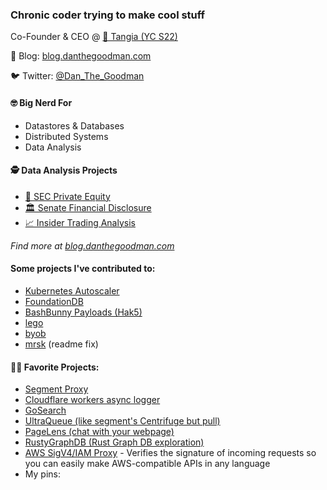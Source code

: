 ### Chronic coder trying to make cool stuff

Co-Founder & CEO @ [🍊 Tangia (YC S22)](https://www.tangia.co)

📝 Blog: [blog.danthegoodman.com](https://blog.danthegoodman.com)

🐦 Twitter: [@Dan_The_Goodman](https://twitter.com/Dan_The_Goodman)

#### 🤓 Big Nerd For

- Datastores & Databases
- Distributed Systems
- Data Analysis

#### 🕵️ Data Analysis Projects

- [🏦 SEC Private Equity](https://blog.danthegoodman.com/following-the-money)
- [🏛 Senate Financial Disclosure](https://senate.danthegoodman.com)
- [📈 Insider Trading Analysis](https://blog.danthegoodman.com/insider-trading)

_Find more at [blog.danthegoodman.com](blog.danthegoodman.com)_

#### Some projects I've contributed to:

- [Kubernetes Autoscaler](https://github.com/kubernetes/autoscaler)
- [FoundationDB](https://github.com/apple/foundationdb)
- [BashBunny Payloads (Hak5)](https://github.com/hak5/bashbunny-payloads)
- [lego](https://github.com/go-acme/lego)
- [byob](https://github.com/malwaredllc/byob)
- [mrsk](https://github.com/mrsked/mrsk) (readme fix)

#### 🧑‍💻 Favorite Projects:

- [Segment Proxy](https://github.com/danthegoodman1/SegmentProxy)
- [Cloudflare workers async logger](https://github.com/danthegoodman1/WorkersLogger)
- [GoSearch](https://github.com/GoSearchTeam/goSearch)
- [UltraQueue (like segment's Centrifuge but pull)](https://github.com/danthegoodman1/UltraQueue)
- [PageLens (chat with your webpage)](https://github.com/danthegoodman1/PageLensExtension)
- [RustyGraphDB (Rust Graph DB exploration)](https://github.com/danthegoodman1/RustyGraphDB)
- [AWS SigV4/IAM Proxy](https://github.com/danthegoodman1/IAMProxy) - Verifies the signature of incoming requests so you can easily make AWS-compatible APIs in any language
- My pins:
